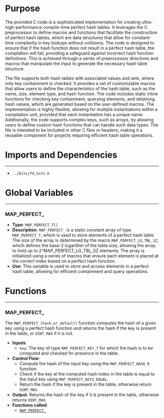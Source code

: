 # Purpose
The provided C code is a sophisticated implementation for creating ultra-high-performance compile-time perfect hash tables. It leverages the C preprocessor to define macros and functions that facilitate the construction of perfect hash tables, which are data structures that allow for constant-time complexity in key lookups without collisions. The code is designed to ensure that if the hash function does not result in a perfect hash table, the compilation will fail, providing a safeguard against incorrect hash function definitions. This is achieved through a series of preprocessor directives and macros that manipulate the input to generate the necessary hash table structure.

The file supports both hash tables with associated values and sets, where only key containment is checked. It provides a set of customizable macros that allow users to define the characteristics of the hash table, such as the name, size, element type, and hash function. The code includes static inline functions for checking key containment, querying elements, and obtaining hash values, which are generated based on the user-defined macros. The implementation is highly flexible, allowing for multiple instantiations within a compilation unit, provided that each instantiation has a unique name. Additionally, the code supports complex keys, such as arrays, by allowing users to define custom hash functions that can handle such data types. The file is intended to be included in other C files or headers, making it a reusable component for projects requiring efficient hash table operations.
# Imports and Dependencies

---
- `../bits/fd_bits.h`


# Global Variables

---
### MAP\_PERFECT\_
- **Type**: `MAP_PERFECT_T[]`
- **Description**: `MAP_PERFECT_` is a static constant array of type `MAP_PERFECT_T`, which is used to store elements of a perfect hash table. The size of the array is determined by the macro `MAP_PERFECT_LG_TBL_SZ`, which defines the base-2 logarithm of the table size, allowing the array to hold up to 2^MAP_PERFECT_LG_TBL_SZ elements. The array is initialized using a series of macros that ensure each element is placed at the correct index based on a perfect hash function.
- **Use**: This variable is used to store and access elements in a perfect hash table, allowing for efficient containment and query operations.


# Functions

---
### MAP\_PERFECT\_<!-- {{#callable:MAP_PERFECT_}} -->
The `MAP_PERFECT_(hash_or_default)` function computes the hash of a given key using a perfect hash function and returns the hash if the key is present in the table, or `UINT_MAX` if it is not.
- **Inputs**:
    - `key`: The key of type `MAP_PERFECT_KEY_T` for which the hash is to be computed and checked for presence in the table.
- **Control Flow**:
    - Compute the hash of the input key using the `MAP_PERFECT_HASH_R` function.
    - Check if the key at the computed hash index in the table is equal to the input key using `MAP_PERFECT_KEYS_EQUAL`.
    - Return the hash if the key is present in the table, otherwise return `UINT_MAX`.
- **Output**: Returns the hash of the key if it is present in the table, otherwise returns `UINT_MAX`.
- **Functions called**:
    - [`MAP_PERFECT_`](#MAP_PERFECT_)


